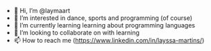 - 👋 Hi, I’m @laymaart
- 👀 I’m interested in dance, sports and programming (of course)
- 🌱 I’m currently learning learning about programming languages
- 💞️ I’m looking to collaborate on with learning
- 📫 How to reach me (https://www.linkedin.com/in/layssa-martins/)

<!---
laymaart/laymaart is a ✨ special ✨ repository because its `README.md` (this file) appears on your GitHub profile.
You can click the Preview link to take a look at your changes.
--->
